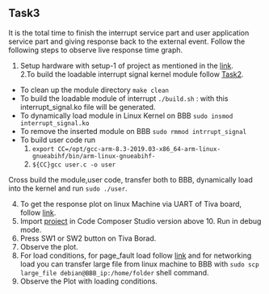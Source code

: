 ## Task3
It is the total time to finish the interrupt service part and user application service part and giving response back to the external event.
Follow the following steps to observe live response time graph.
1. Setup hardware with setup-1 of project as mentioned in the [link](http://shukra.cedt.iisc.ernet.in/edwiki/Real-time_response_of_the_Embedded_Linux_system_on_BeagleBone_Black_Wireless).<br>
2.To build the loadable interrupt signal kernel module follow [Task2](Task2). <br>
  * To clean up the module directory
      `make clean`
  * To build the loadable module of interrupt
     `./build.sh` : with this interrupt_signal.ko file will be generated.
  * To dynamically load module in Linux Kernel on BBB
     `sudo insmod interrupt_signal.ko`
  * To remove the inserted module on BBB
     `sudo rmmod intrrupt_signal`
  * To build user code run<br>
     1. `export CC=/opt/gcc-arm-8.3-2019.03-x86_64-arm-linux-gnueabihf/bin/arm-linux-gnueabihf- `<br>
     2. `${CC}gcc user.c -o user`<br>

  Cross build the module,user code, transfer both to BBB, dynamically load into the kernel and run `sudo ./user`.<br>
  
4. To get the response plot on linux Machine via UART of Tiva board, follow [link](../plot/).<br>
3. Import [project](../Task1/atomthreads_on_tivac_interrupt_latency) in Code Composer Studio version above 10. Run in debug mode.<br>
5. Press SW1 or SW2 button on Tiva Borad.<br> 
6. Observe the plot.<br>
7. For load conditions, for page_fault load follow [link](Page_Fault/) and for networking load you can transfer large file from linux machine to BBB with `sudo scp large_file debian@BBB_ip:/home/folder` shell command.<br> 
8. Observe the Plot with loading conditions.<br>

